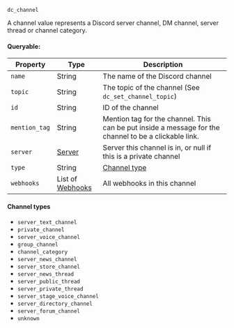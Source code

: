 `dc_channel`

A channel value represents a Discord server channel, DM channel, server thread or channel category.

#### Queryable:

| Property      | Type                           | Description                                                                                           |
|---------------|--------------------------------|-------------------------------------------------------------------------------------------------------|
| `name`        | String                         | The name of the Discord channel                                                                       |
| `topic`       | String                         | The topic of the channel (See `dc_set_channel_topic`)                                                 |
| `id`          | String                         | ID of the channel                                                                                     |
| `mention_tag` | String                         | Mention tag for the channel. This can be put inside a message for the channel to be a clickable link. |
| `server`      | [Server](../server)            | Server this channel is in, or null if this is a private channel                                       |
| `type`        | String                         | [Channel type](#channel-types)                                                                        |
| `webhooks`    | List of [Webhooks](../webhook) | All webhooks in this channel                                                                          |

#### Channel types

* `server_text_channel`
* `private_channel`
* `server_voice_channel`
* `group_channel`
* `channel_category`
* `server_news_channel`
* `server_store_channel`
* `server_news_thread`
* `server_public_thread`
* `server_private_thread`
* `server_stage_voice_channel`
* `server_directory_channel`
* `server_forum_channel`
* `unknown`